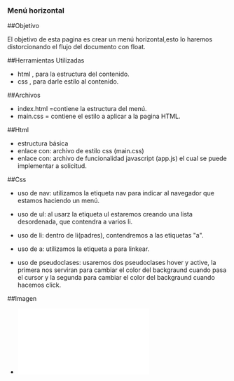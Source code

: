 ### Menú horizontal

##Objetivo

El objetivo de esta pagina es crear un menú horizontal,esto lo haremos distorcionando el flujo del documento con float.

##Herramientas Utilizadas

- html , para la estructura del contenido.
- css , para darle estilo al contenido.

##Archivos

- index.html =contiene la estructura del menú.
- main.css = contiene el estilo a aplicar a la pagina HTML.

##Html

- estructura básica
- enlace con: archivo de estilo css (main.css)
- enlace con: archivo de funcionalidad javascript (app.js) el cual se puede implementar a solicitud.

##Css

- uso de nav: utilizamos la etiqueta nav para indicar al navegador que estamos haciendo un menú.

- uso de ul: al usarz la etiqueta ul estaremos creando una lista desordenada, que contendra a varios li.

- uso de li: dentro de li(padres), contendremos a las etiquetas "a".

- uso de a: utilizamos la etiqueta a para linkear.

- uso de pseudoclases: usaremos dos pseudoclases hover y active, la primera nos serviran para cambiar el color del backgraund cuando pasa el cursor y la segunda para cambiar el color del backgraund cuando hacemos click.

##Imagen
- ![Horizontal menu](/assets/images/Horizontal-menu.pgn)